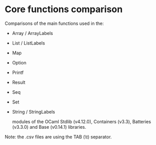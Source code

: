 # Core functions comparison
Comparisons of the main functions used in the:
- Array / ArrayLabels
- List / ListLabels
- Map
- Option
- Printf
- Result
- Seq
- Set
- String / StringLabels
  
  modules of the OCaml Stdlib (v4.12.0), Containers (v3.3), Batteries (v3.3.0) and Base (v0.14.1) libraries.

Note: the .csv files are using the TAB (\t) separator.
